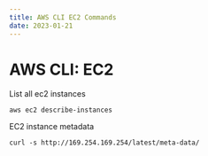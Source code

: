 ```yaml
---
title: AWS CLI EC2 Commands
date: 2023-01-21
---
```


# AWS CLI: EC2

List all ec2 instances
```
aws ec2 describe-instances
```

EC2 instance metadata

```
curl -s http://169.254.169.254/latest/meta-data/
```